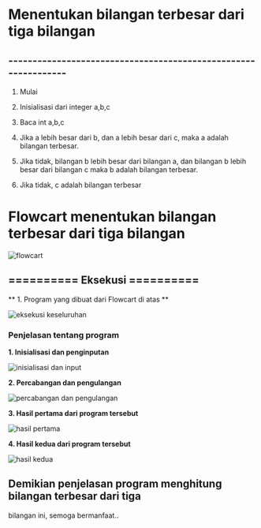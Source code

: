 # Menentukan bilangan terbesar dari tiga bilangan

## ---------------------------------------------------------------

1. Mulai

2. Inisialisasi dari integer a,b,c

3. Baca int a,b,c

4. Jika a lebih besar dari b, dan a lebih besar dari c, maka a adalah 
bilangan terbesar.

5. Jika tidak, bilangan b lebih besar dari bilangan a, dan bilangan b 
lebih besar dari bilangan c maka b adalah bilangan terbesar.

6. Jika tidak, c adalah bilangan terbesar

# Flowcart menentukan bilangan terbesar dari tiga bilangan 

![flowcart](https://user-images.githubusercontent.com/45907948/52679012-3098ca00-2f66-11e9-94e4-3b9222796247.png)

## ========== Eksekusi ========== 

** 1. Program yang dibuat dari Flowcart di atas **

![eksekusi 
keseluruhan](https://user-images.githubusercontent.com/45907948/52679112-97b67e80-2f66-11e9-9214-e6cad2ae8955.png)

### **Penjelasan tentang program**
 
**1. Inisialisasi dan penginputan**

![inisialisasi dan 
input](https://user-images.githubusercontent.com/45907948/52679116-98e7ab80-2f66-11e9-867a-e9649e16ad02.png)

**2. Percabangan dan pengulangan**

![percabangan dan 
pengulangan](https://user-images.githubusercontent.com/45907948/52679110-971de800-2f66-11e9-8ec5-c4cb9c790a45.png)

**3. Hasil pertama dari program tersebut**

![hasil 
pertama](https://user-images.githubusercontent.com/45907948/52679115-984f1500-2f66-11e9-87e1-ef093da5e022.png)

**4. Hasil kedua dari program tersebut**

![hasil 
kedua](https://user-images.githubusercontent.com/45907948/52679114-984f1500-2f66-11e9-9dc4-efd0a74cadda.png)


## Demikian penjelasan program menghitung bilangan terbesar dari tiga 
bilangan ini, semoga bermanfaat.. 
